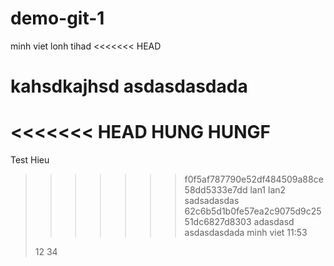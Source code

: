 # demo-git-1
minh viet lonh tihad
<<<<<<< HEAD

kahsdkajhsd
asdasdasdada
=======
<<<<<<< HEAD
HUNG HUNGF
=======

Test
Hieu
>>>>>>> f0f5af787790e52df484509a88ce58dd5333e7dd
>lan1
>lan2
sadsadasdas
>>>>>>> 62c6b5d1b0fe57ea2c9075d9c2551dc6827d8303
adasdasd
>asdasdasdada minh viet 11:53
>
>12
>34
>